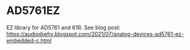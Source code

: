 # AD5761EZ
EZ library for AD5761 and 61R.  See blog post: https://audiodiwhy.blogspot.com/2021/07/analog-devices-ad5761-ez-embedded-c.html
